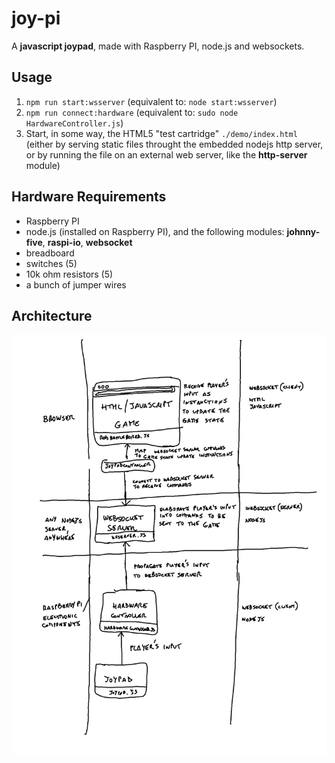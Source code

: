 joy-pi
=
A **javascript joypad**, made with Raspberry PI, node.js and websockets.

Usage
-
1. ```npm run start:wsserver``` (equivalent to: ```node start:wsserver```)
2. ```npm run connect:hardware``` (equivalent to: ```sudo node HardwareController.js```)
3. Start, in some way, the HTML5 "test cartridge" ```./demo/index.html``` (either by serving static files throught the embedded nodejs http server, or by running the file on an external web server, like the **http-server** module)

Hardware Requirements
-
- Raspberry PI
- node.js (installed on Raspberry PI), and the following modules: **johnny-five**, **raspi-io**, **websocket**
- breadboard
- switches (5)
- 10k ohm resistors (5)
- a bunch of jumper wires

Architecture
-
![architecture][1]


[1]: https://github.com/arcadeJHS/joy-pi/blob/master/schema/architecture.png?raw=true
